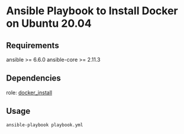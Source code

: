 # Ansible Playbook to Install Docker on Ubuntu 20.04

## Requirements

ansible >= 6.6.0
ansible-core >= 2.11.3

## Dependencies
role: [docker_install](./roles/docker_install/)

## Usage
```
ansible-playbook playbook.yml
```